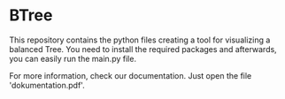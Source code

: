 # BTree

This repository contains the python files creating a tool for visualizing a balanced Tree. You need to install the required packages and afterwards, you can easily run the main.py file. 

For more information, check our documentation. Just open the file 'dokumentation.pdf'.